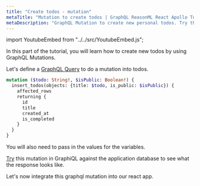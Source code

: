 ```yaml
---
title: "Create todos - mutation"
metaTitle: "Mutation to create todos | GraphQL ReasonML React Apollo Tutorial"
metaDescription: "GraphQL Mutation to create new personal todos. Try the mutation in GraphiQL, passing the Authorization token to get authenticated results."
---
```


import YoutubeEmbed from "../../src/YoutubeEmbed.js";

In this part of the tutorial, you will learn how to create new todos by using GraphQL Mutations.

Let's define a [GraphQL Query](https://hasura.io/learn/graphql/intro-graphql/graphql-queries/) to do a mutation into todos.

```graphql
mutation ($todo: String!, $isPublic: Boolean!) {
  insert_todos(objects: {title: $todo, is_public: $isPublic}) {
    affected_rows
    returning {
      id
      title
      created_at
      is_completed
    }
  }
}
```

You will also need to pass in the values for the variables.

[Try](https://hasura.io/learn/graphql/graphiql) this mutation in GraphiQL against the application database to see what the response looks like.

Let's now integrate this graphql mutation into our react app.

